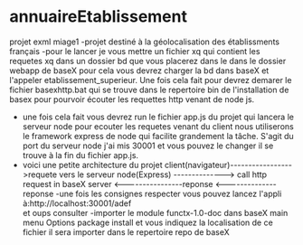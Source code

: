 # annuaireEtablissement
projet exml miage1 
-projet destiné à la géolocalisation des établissments français 
-pour le lancer je vous mettre un fichier xq qui contient les requetes xq dans un dossier bd que vous placerez dans le 
dans le dossier webapp de baseX pour cela vous devrez charger la bd dans baseX et l'appeler etablissement_superieur. Une fois cela fait pour devrez demarer le fichier basexhttp.bat qui se trouve dans le repertoire bin de l'installation de basex pour pourvoir écouter les requettes http venant de node js.
- une fois cela fait vous devrez run le fichier app.js du projet qui lancera le serveur node pour ecouter les requetes venant du client nous utiliserons le framework express de node qui facilite grandement la tâche. S'agit du port du serveur node j'ai mis 30001 et vous pouvez le changer il se trouve à la fin du fichier app.js.
- voici une petite architecture du projet
 client(navigateur)----------------->requete vers le serveur node(Express) --------------> call http request in baseX server
                   <----------------reponse                                <--------------  reponse 
-une fois les consignes respecter vous pouvez lancez l'appli à:http://localhost:30001/adef  
et oups consulter
-importer le module functx-1.0-doc dans baseX main menu Options package install et vous indiquez la localisation de ce fichier
il sera importer dans le repertoire repo de baseX
